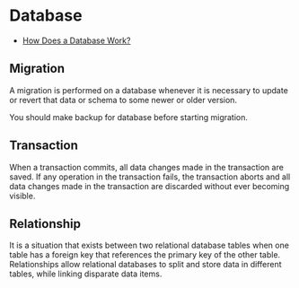 # Database

- [How Does a Database Work?](https://cstack.github.io/db_tutorial/)

## Migration

A migration is performed on a database whenever it is necessary to update or revert that data or schema
to some newer or older version.

You should make backup for database before starting migration.

## Transaction

When a transaction commits, all data changes made in the transaction are saved. If any operation in
the transaction fails, the transaction aborts and all data changes made in the transaction are discarded
without ever becoming visible.

## Relationship

It is a situation that exists between two relational database tables when one table has a foreign key
that references the primary key of the other table. Relationships allow relational databases to split
and store data in different tables, while linking disparate data items.
